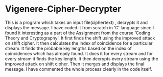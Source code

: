 # Vigenere-Cipher-Decrypter
This is a program which takes an input file(ciphertext) , decrypts it and displays the message. I have coded it from scratch in 'C' language since I found it interesting as a part of the Assignment from the course 'Coding Theory and Cryptography'.
It first finds the shift using the improved attack on shift cipher. It then calculates the index of coincidence for a particular stream.
It finds the probable key lengths based on the index of coincidences which has already found. It does it for every stream and for every stream it finds the key length.
It then decrypts every stream using the improved attack on shift cipher. Then it merges and displays the final message.
I have commented the whole process clearly in the code itself.

